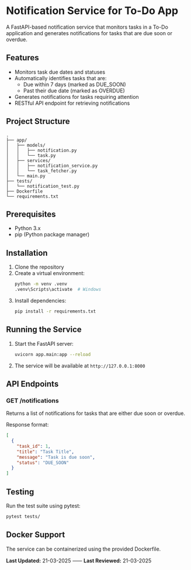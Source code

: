 # Notification Service for To-Do App

A FastAPI-based notification service that monitors tasks in a To-Do application and generates notifications for tasks that are due soon or overdue.

## Features

- Monitors task due dates and statuses
- Automatically identifies tasks that are:
  - Due within 7 days (marked as DUE_SOON)
  - Past their due date (marked as OVERDUE)
- Generates notifications for tasks requiring attention
- RESTful API endpoint for retrieving notifications

## Project Structure

```
.
├── app/
│   ├── models/
│   │   ├── notification.py
│   │   └── task.py
│   ├── services/
│   │   ├── notification_service.py
│   │   └── task_fetcher.py
│   └── main.py
├── tests/
│   └── notification_test.py
├── Dockerfile
└── requirements.txt
```

## Prerequisites

- Python 3.x
- pip (Python package manager)

## Installation

1. Clone the repository
2. Create a virtual environment:
   ```bash
   python -m venv .venv
   .venv\Scripts\activate  # Windows
   ```
3. Install dependencies:
   ```bash
   pip install -r requirements.txt
   ```

## Running the Service

1. Start the FastAPI server:
   ```bash
   uvicorn app.main:app --reload
   ```
2. The service will be available at `http://127.0.0.1:8000`

## API Endpoints

### GET /notifications

Returns a list of notifications for tasks that are either due soon or overdue.

Response format:

```json
[
  {
    "task_id": 1,
    "title": "Task Title",
    "message": "Task is due soon",
    "status": "DUE_SOON"
  }
]
```

## Testing

Run the test suite using pytest:

```bash
pytest tests/
```

## Docker Support

The service can be containerized using the provided Dockerfile.

**Last Updated:** 21-03-2025 ⸺ **Last Reviewed:** 21-03-2025
